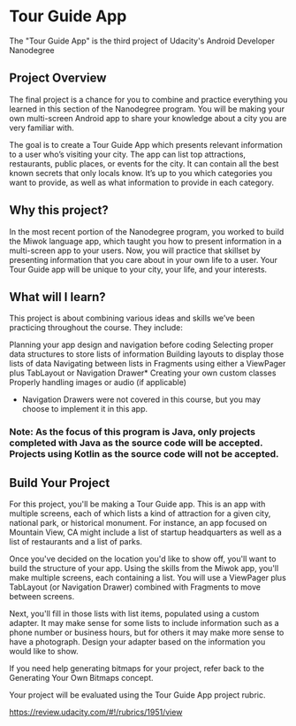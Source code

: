 # Tour Guide App
The "Tour Guide App" is the third project of Udacity's Android Developer Nanodegree

## Project Overview
The final project is a chance for you to combine and practice everything you learned in this section of the Nanodegree program. You will be making your own multi-screen Android app to share your knowledge about a city you are very familiar with.

The goal is to create a Tour Guide App which presents relevant information to a user who’s visiting your city. The app can list top attractions, restaurants, public places, or events for the city. It can contain all the best known secrets that only locals know. It’s up to you which categories you want to provide, as well as what information to provide in each category.

## Why this project?
In the most recent portion of the Nanodegree program, you worked to build the Miwok language app, which taught you how to present information in a multi-screen app to your users. Now, you will practice that skillset by presenting information that you care about in your own life to a user. Your Tour Guide app will be unique to your city, your life, and your interests.

## What will I learn?
This project is about combining various ideas and skills we’ve been practicing throughout the course. They include:

Planning your app design and navigation before coding
Selecting proper data structures to store lists of information
Building layouts to display those lists of data
Navigating between lists in Fragments using either a ViewPager plus TabLayout or Navigation Drawer*
Creating your own custom classes
Properly handling images or audio (if applicable)
* Navigation Drawers were not covered in this course, but you may choose to implement it in this app.

### Note: As the focus of this program is Java, only projects completed with Java as the source code will be accepted. Projects using Kotlin as the source code will not be accepted.

## Build Your Project
For this project, you'll be making a Tour Guide app. This is an app with multiple screens, each of which lists a kind of attraction for a given city, national park, or historical monument. For instance, an app focused on Mountain View, CA might include a list of startup headquarters as well as a list of restaurants and a list of parks.

Once you've decided on the location you'd like to show off, you'll want to build the structure of your app. Using the skills from the Miwok app, you'll make multiple screens, each containing a list. You will use a ViewPager plus TabLayout (or Navigation Drawer) combined with Fragments to move between screens.

Next, you'll fill in those lists with list items, populated using a custom adapter. It may make sense for some lists to include information such as a phone number or business hours, but for others it may make more sense to have a photograph. Design your adapter based on the information you would like to show.

If you need help generating bitmaps for your project, refer back to the Generating Your Own Bitmaps concept.

Your project will be evaluated using the Tour Guide App project rubric.

https://review.udacity.com/#!/rubrics/1951/view
